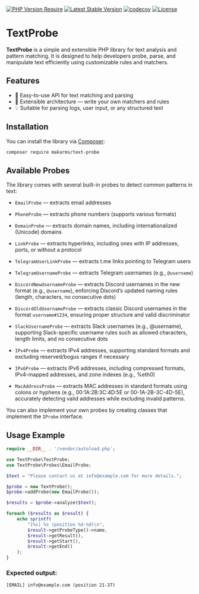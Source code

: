 [![PHP Version Require](http://poser.pugx.org/makarms/text-probe/require/php)](https://packagist.org/packages/makarms/text-probe) [![Latest Stable Version](http://poser.pugx.org/makarms/text-probe/v)](https://packagist.org/packages/makarms/text-probe) [![codecov](https://codecov.io/github/MakarMS/text-probe/graph/badge.svg?token=HFDSEGHGH4)](https://codecov.io/github/MakarMS/text-probe) [![License](http://poser.pugx.org/makarms/text-probe/license)](https://packagist.org/packages/makarms/text-probe)
# TextProbe

**TextProbe** is a simple and extensible PHP library for text analysis and pattern matching. It is designed to help developers probe, parse, and manipulate text efficiently using customizable rules and matchers.

## Features

- 🧠 Easy-to-use API for text matching and parsing
- 🔧 Extensible architecture — write your own matchers and rules
- 💡 Suitable for parsing logs, user input, or any structured text

## Installation

You can install the library via [Composer](https://getcomposer.org/):

```bash
composer require makarms/text-probe
```

## Available Probes

The library comes with several built-in probes to detect common patterns in text:

- `EmailProbe` — extracts email addresses

- `PhoneProbe` — extracts phone numbers (supports various formats)

- `DomainProbe` — extracts domain names, including internationalized (Unicode) domains

- `LinkProbe` — extracts hyperlinks, including ones with IP addresses, ports, or without a protocol

- `TelegramUserLinkProbe` — extracts t.me links pointing to Telegram users

- `TelegramUsernameProbe` — extracts Telegram usernames (e.g., `@username`)

- `DiscordNewUsernameProbe` — extracts Discord usernames in the new format (e.g., `@username`), enforcing Discord’s
  updated naming rules (length, characters, no consecutive dots)

- `DiscordOldUsernameProbe` — extracts classic Discord usernames in the format `username#1234`, ensuring proper
  structure and valid discriminator

- `SlackUsernameProbe` — extracts Slack usernames (e.g., @username), supporting Slack-specific username rules such as
  allowed characters, length limits, and no consecutive dots

- `IPv4Probe` — extracts IPv4 addresses, supporting standard formats and excluding reserved/bogus ranges if necessary

- `IPv6Probe` — extracts IPv6 addresses, including compressed formats, IPv4-mapped addresses, and zone indexes (e.g.,
  %eth0)

- `MacAddressProbe` — extracts MAC addresses in standard formats using colons or hyphens (e.g., 00:1A:2B:3C:4D:5E or
  00-1A-2B-3C-4D-5E), accurately detecting valid addresses while excluding invalid patterns.

You can also implement your own probes by creating classes that implement the `IProbe` interface.

## Usage Example

```php
require __DIR__ . '/vendor/autoload.php';

use TextProbe\TextProbe;
use TextProbe\Probes\EmailProbe;

$text = "Please contact us at info@example.com for more details.";

$probe = new TextProbe();
$probe->addProbe(new EmailProbe());

$results = $probe->analyze($text);

foreach ($results as $result) {
    echo sprintf(
        "[%s] %s (position %d-%d)\n",
        $result->getProbeType()->name,
        $result->getResult(),
        $result->getStart(),
        $result->getEnd()
    );
}
```

### Expected output:

```
[EMAIL] info@example.com (position 21-37)
```
